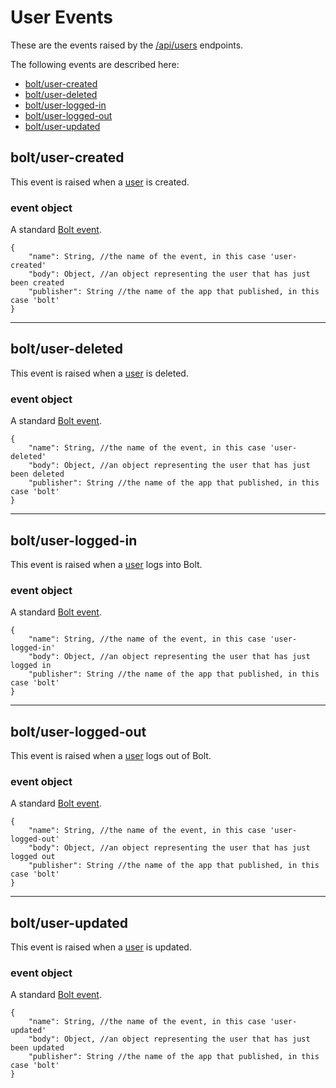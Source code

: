 # User Events

These are the events raised by the [/api/users](/users-api.md) endpoints.

The following events are described here:

* [bolt/user-created](#boltuser-created)
* [bolt/user-deleted](#boltuser-deleted)
* [bolt/user-logged-in](#boltuser-logged-in)
* [bolt/user-logged-out](#boltuser-logged-out)
* [bolt/user-updated](#boltuser-updated)

## bolt/user-created

This event is raised when a [user](/user-object.md) is created.

### event object

A standard [Bolt event](/bolt-event.md).

```
{
    "name": String, //the name of the event, in this case 'user-created'
    "body": Object, //an object representing the user that has just been created
    "publisher": String //the name of the app that published, in this case 'bolt'
}
```

---

## bolt/user-deleted

This event is raised when a [user](/user-object.md) is deleted.

### event object

A standard [Bolt event](/bolt-event.md).

```
{
    "name": String, //the name of the event, in this case 'user-deleted'
    "body": Object, //an object representing the user that has just been deleted
    "publisher": String //the name of the app that published, in this case 'bolt'
}
```

---

## bolt/user-logged-in

This event is raised when a [user](/user-object.md) logs into Bolt.

### event object

A standard [Bolt event](/bolt-event.md).

```
{
    "name": String, //the name of the event, in this case 'user-logged-in'
    "body": Object, //an object representing the user that has just logged in
    "publisher": String //the name of the app that published, in this case 'bolt'
}
```

---

## bolt/user-logged-out

This event is raised when a [user](/user-object.md) logs out of Bolt.

### event object

A standard [Bolt event](/bolt-event.md).

```
{
    "name": String, //the name of the event, in this case 'user-logged-out'
    "body": Object, //an object representing the user that has just logged out
    "publisher": String //the name of the app that published, in this case 'bolt'
}
```

---

## bolt/user-updated

This event is raised when a [user](/user-object.md) is updated.

### event object

A standard [Bolt event](/bolt-event.md).

```
{
    "name": String, //the name of the event, in this case 'user-updated'
    "body": Object, //an object representing the user that has just been updated
    "publisher": String //the name of the app that published, in this case 'bolt'
}
```



